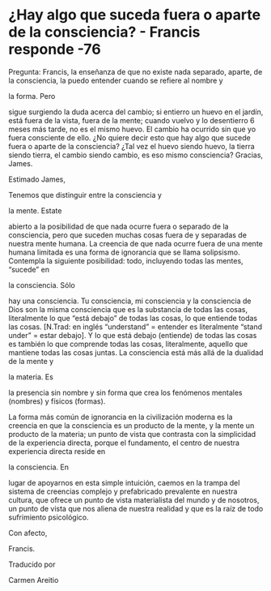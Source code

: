 # ¿Hay algo que suceda fuera o aparte de la consciencia? - Francis responde -76

Pregunta: Francis, la enseñanza de que no existe nada separado, aparte, de la consciencia, la puedo entender cuando se refiere al nombre y 

la forma. Pero

sigue surgiendo la duda acerca del cambio; si entierro un huevo en el jardín, está fuera de la vista, fuera de la mente; cuando vuelvo y lo desentierro 6 meses más tarde, no es el mismo huevo. El cambio ha ocurrido sin que yo fuera consciente de ello. ¿No quiere decir esto que hay algo que sucede fuera o aparte de la consciencia? ¿Tal vez el huevo siendo huevo, la tierra siendo tierra, el cambio siendo cambio, es eso mismo consciencia? Gracias, James.

Estimado James,

Tenemos que distinguir entre la consciencia y 

la mente. Estate

abierto a la posibilidad de que nada ocurre fuera o separado de la consciencia, pero que suceden muchas cosas fuera de y separadas de nuestra mente humana. La creencia de que nada ocurre fuera de una mente humana limitada es una forma de ignorancia que se llama solipsismo. Contempla la siguiente posibilidad: todo, incluyendo todas las mentes, “sucede” en 

la consciencia. Sólo

hay una consciencia. Tu consciencia, mi consciencia y la consciencia de Dios son la misma consciencia que es la substancia de todas las cosas, literalmente lo que “está debajo” de todas las cosas, lo que entiende todas las cosas. [N.Trad: en inglés “understand” = entender es literalmente “stand under” = estar debajo]. Y lo que está debajo (entiende) de todas las cosas es también lo que comprende todas las cosas, literalmente, aquello que mantiene todas las cosas juntas. La consciencia está más allá de la dualidad de la mente y 

la materia. Es

la presencia sin nombre y sin forma que crea los fenómenos mentales (nombres) y físicos (formas).

La forma más común de ignorancia en la civilización moderna es la creencia en que la consciencia es un producto de la mente, y la mente un producto de la materia; un punto de vista que contrasta con la simplicidad de la experiencia directa, porque el fundamento, el centro de nuestra experiencia directa reside en 

la consciencia. En

lugar de apoyarnos en esta simple intuición, caemos en la trampa del sistema de creencias complejo y prefabricado prevalente en nuestra cultura, que ofrece un punto de vista materialista del mundo y de nosotros, un punto de vista que nos aliena de nuestra realidad y que es la raíz de todo sufrimiento psicológico.

Con afecto, 

Francis.

Traducido por 

Carmen Areitio

